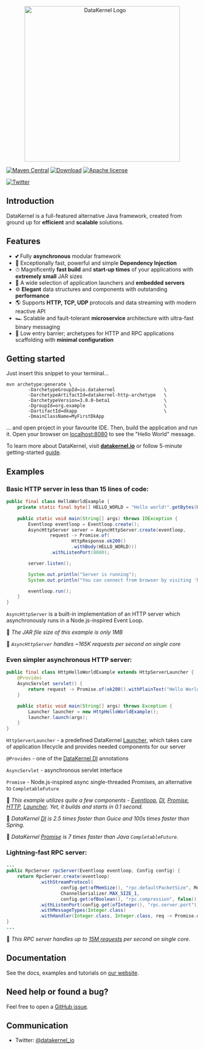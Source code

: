 <p align="center">
  <a href="https://datakernel.io" target="_blank">
    <img alt="DataKernel Logo" src="http://datakernel.io/static/images/logo-icon.svg" width="409">
  </a>
</p>

[![Maven Central](https://img.shields.io/maven-central/v/io.datakernel/datakernel)](https://mvnrepository.com/artifact/io.datakernel)
[![Download](https://img.shields.io/badge/download-3.0.0--SNAPSHOT-blue.svg)](https://github.com/softindex/datakernel/archive/master.zip)
[![Apache license](https://img.shields.io/badge/license-apache2-green.svg)](https://github.com/softindex/datakernel/blob/master/LICENSE)

[![Twitter](https://img.shields.io/badge/twitter-%40datakernel__io-38A1F3.svg)](https://twitter.com/datakernel_io)

## Introduction

DataKernel is a full-featured alternative Java framework, created from ground up for **efficient** and **scalable** solutions.

## Features

- 💕 Fully **asynchronous** modular framework
- 🧩 Exceptionally fast, powerful and simple **Dependency Injection**
- ⏱ Magnificently **fast build** and **start-up times** of your applications with **extremely small** JAR sizes
- 🚀 A wide selection of application launchers and **embedded servers**
- ⚙️ **Elegant** data structures and components with outstanding **performance**
- 🌎 Supports **HTTP, TCP, UDP** protocols and data streaming with modern reactive API 
- 🏎 Scalable and fault-tolerant **microservice** architecture with ultra-fast binary messaging 
- 📖 Low entry barrier; archetypes for HTTP and RPC applications scaffolding with **minimal configuration**

## Getting started

Just insert this snippet to your terminal...

```
mvn archetype:generate \
        -DarchetypeGroupId=io.datakernel                  \
        -DarchetypeArtifactId=datakernel-http-archetype   \
        -DarchetypeVersion=3.0.0-beta1                    \
        -DgroupId=org.example                             \
        -DartifactId=dkapp                                \
        -DmainClassName=MyFirstDkApp 
```

... and open project in your favourite IDE. Then, build the application and run it. Open your browser on [localhost:8080](http://localhost:8080) to see the "Hello World" message. 

To learn more about DataKernel, visit [**datakernel.io**](https://datakernel.io) or follow 5-minute getting-started [guide](https://datakernel.io/docs/core/tutorials/getting-started). 

## Examples

### Basic HTTP server in less than 15 lines of code:
```java
public final class HelloWorldExample { 
    private static final byte[] HELLO_WORLD = "Hello world!".getBytes(UTF_8);
    
    public static void main(String[] args) throws IOException {
    	Eventloop eventloop = Eventloop.create();
    	AsyncHttpServer server = AsyncHttpServer.create(eventloop,
                request -> Promise.of(
                        HttpResponse.ok200()
                        .withBody(HELLO_WORLD)))
                .withListenPort(8080);

    	server.listen();

        System.out.println("Server is running");
        System.out.println("You can connect from browser by visiting 'http://localhost:8080/'");

        eventloop.run();
    }
}
```
`AsyncHttpServer` is a built-in implementation of an HTTP server which asynchronously runs in a Node.js-inspired Event Loop.

📌 *The JAR file size of this example is only 1MB*

📌 *`AsyncHttpServer` handles ~165K requests per second on single core*

### Even simpler asynchronous HTTP server:
```java
public final class HttpHelloWorldExample extends HttpServerLauncher { 
    @Provides
    AsyncServlet servlet() { 
        return request -> Promise.of(ok200().withPlainText("Hello World"));
    }

    public static void main(String[] args) throws Exception {
        Launcher launcher = new HttpHelloWorldExample();
        launcher.launch(args); 
    }
}
```
`HttpServerLauncher` - a predefined DataKernel [Launcher](https://datakernel.io/docs/core/launcher.html), which takes care of application lifecycle and provides needed components for our server

`@Provides` - one of the [DataKernel DI](https://datakernel.io/docs/core/di.html) annotations

`AsyncServlet` - asynchronous servlet interface

`Promise` - Node.js-inspired async single-threaded Promises, an alternative to `CompletableFuture`

📌 *This example utilizes quite a few components - [Eventloop](https://datakernel.io/docs/core/eventloop.html), [DI](https://datakernel.io/docs/core/di.html), [Promise](https://datakernel.io/docs/core/promise.html), [HTTP](https://datakernel.io/docs/core/http.html), [Launcher](https://datakernel.io/docs/core/launcher.html). Yet, it builds and starts in 0.1 second.*

📌 *DataKernel [DI](https://datakernel.io/docs/core/di.html) is 2.5 times faster than Guice and 100s times faster than Spring.*

📌 *DataKernel [Promise](https://datakernel.io/docs/core/promise.html) is 7 times faster than Java `CompletableFuture`.*

### Lightning-fast RPC server:
```java
...
public RpcServer rpcServer(Eventloop eventloop, Config config) {
    return RpcServer.create(eventloop)
            .withStreamProtocol(
                    config.get(ofMemSize(), "rpc.defaultPacketSize", MemSize.kilobytes(256)),
                    ChannelSerializer.MAX_SIZE_1,
                    config.get(ofBoolean(), "rpc.compression", false))
            .withListenPort(config.get(ofInteger(), "rpc.server.port"))
            .withMessageTypes(Integer.class)
            .withHandler(Integer.class, Integer.class, req -> Promise.of(req * 2));
}
...
```
📌 *This RPC server handles up to [15M requests](https://datakernel.io/docs/cloud/rpc.html#benchmarks) per second on single core*.

## Documentation
See the docs, examples and tutorials on [our website](https://datakernel.io).

## Need help or found a bug?
Feel free to open a [GitHub issue](https://github.com/softindex/datakernel/issues).

## Communication
* Twitter: [@datakernel_io](https://twitter.com/datakernel_io)